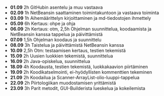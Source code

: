 - **01.09** 2h GitHubin asentelu ja muu vastaava 
- **02.09** 1h NetBeansin saattaminen toimintakuntoon ja vastaava toiminta 
- **03.09** 1h Aihemäärittelyn kirjoittaminen ja md-tiedostojen ihmettely
- **05.09** 6h Kertaus: ohpe ja ohja
- **06.09** 2h Kertaus: otm, 2,5h Ohjelman suunnittelua, koodaamista ja NetBeansin kanssa tappelua ja päivittämistä
- **07.09** 1,5h Ohjelman koodaus ja suunnittelu
- **08.09** 3h Taistelua ja päivittämistä NetBeansin kanssa
- **10.09** 2,5h Otm: testaamisen kertaus, testien tekemistä
- **15.09** 2h Uusien luokkien tekemistä, suunnittelua
- **16.09** 2h Java-opiskelua, suunnittelua
- **18.09** 4h Koodausta, testien tekemistä, luokkakaavion piirtäminen
- **19.09** 2h Koodikatselmointi, ei-hyödyllisten kommenttien tekeminen
- **21.09** 2h Koodailua ja Scanner-ArrayList-olio-luuppi-tappelua
- **22.09** 2h Piirtologiikan muodostamisen yrittämistä
- **23.09** 3h Parit metodit, GUI-Builderista lueskelua ja kokeilemista
